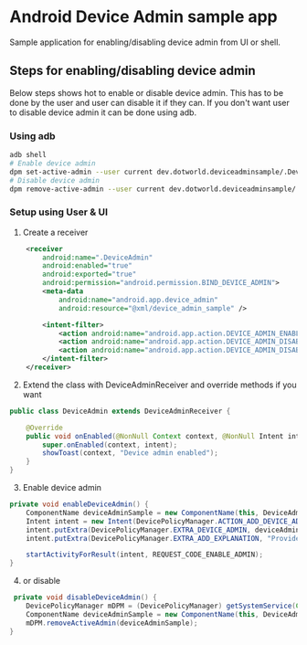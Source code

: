 # Android Device Admin sample app

Sample application for enabling/disabling device admin from UI or shell.

## Steps for enabling/disabling device admin
Below steps shows hot to enable or disable device admin. This has to be done by the user and user can disable it if they can. If you don't want user to disable device admin it can be done using adb.

### Using adb

```sh
adb shell
# Enable device admin
dpm set-active-admin --user current dev.dotworld.deviceadminsample/.DeviceAdmin
# Disable device admin
dpm remove-active-admin --user current dev.dotworld.deviceadminsample/.DeviceAdmin
```

### Setup using User & UI
1. Create a receiver
```xml  
    <receiver
        android:name=".DeviceAdmin"
        android:enabled="true"
        android:exported="true"
        android:permission="android.permission.BIND_DEVICE_ADMIN">
        <meta-data
            android:name="android.app.device_admin"
            android:resource="@xml/device_admin_sample" />

        <intent-filter>
            <action android:name="android.app.action.DEVICE_ADMIN_ENABLED" />
            <action android:name="android.app.action.DEVICE_ADMIN_DISABLE_REQUESTED" />
            <action android:name="android.app.action.DEVICE_ADMIN_DISABLED" />
        </intent-filter>
    </receiver>
```
2. Extend the class with DeviceAdminReceiver and override methods if you want

```java
public class DeviceAdmin extends DeviceAdminReceiver {

    @Override
    public void onEnabled(@NonNull Context context, @NonNull Intent intent) {
        super.onEnabled(context, intent);
        showToast(context, "Device admin enabled");
    }
}
```
3. Enable device admin
```java
private void enableDeviceAdmin() {
    ComponentName deviceAdminSample = new ComponentName(this, DeviceAdmin.class);
    Intent intent = new Intent(DevicePolicyManager.ACTION_ADD_DEVICE_ADMIN);
    intent.putExtra(DevicePolicyManager.EXTRA_DEVICE_ADMIN, deviceAdminSample);
    intent.putExtra(DevicePolicyManager.EXTRA_ADD_EXPLANATION, "Provide these permissions to manage the application");

    startActivityForResult(intent, REQUEST_CODE_ENABLE_ADMIN);
}
```
4. or disable
```java
 private void disableDeviceAdmin() {
    DevicePolicyManager mDPM = (DevicePolicyManager) getSystemService(Context.DEVICE_POLICY_SERVICE);
    ComponentName deviceAdminSample = new ComponentName(this, DeviceAdmin.class);
    mDPM.removeActiveAdmin(deviceAdminSample);
}
```